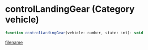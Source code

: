 # controlLandingGear (Category vehicle)

```js
function controlLandingGear(vehicle: number, state: int): void
```

[filename](controlLandingGear_m.md ':include')